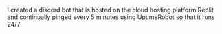 I created a discord bot that is hosted on the cloud hosting platform Replit and continually pinged every 5 minutes using UptimeRobot so that it runs 24/7
